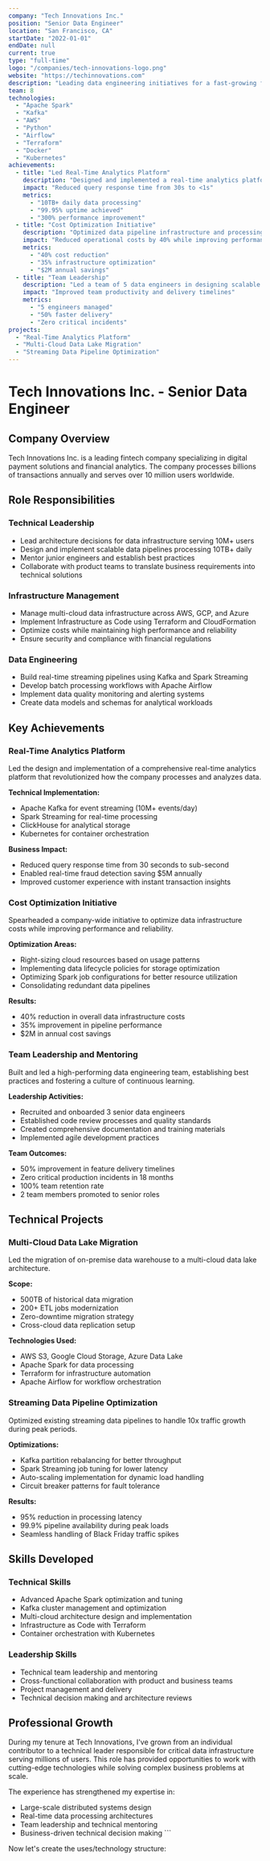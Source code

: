 ```yaml
---
company: "Tech Innovations Inc."
position: "Senior Data Engineer"
location: "San Francisco, CA"
startDate: "2022-01-01"
endDate: null
current: true
type: "full-time"
logo: "/companies/tech-innovations-logo.png"
website: "https://techinnovations.com"
description: "Leading data engineering initiatives for a fast-growing fintech company, focusing on real-time analytics and scalable data infrastructure."
team: 8
technologies:
  - "Apache Spark"
  - "Kafka"
  - "AWS"
  - "Python"
  - "Airflow"
  - "Terraform"
  - "Docker"
  - "Kubernetes"
achievements:
  - title: "Led Real-Time Analytics Platform"
    description: "Designed and implemented a real-time analytics platform processing 10TB+ daily data"
    impact: "Reduced query response time from 30s to <1s"
    metrics:
      - "10TB+ daily data processing"
      - "99.95% uptime achieved"
      - "300% performance improvement"
  - title: "Cost Optimization Initiative"
    description: "Optimized data pipeline infrastructure and processing workflows"
    impact: "Reduced operational costs by 40% while improving performance"
    metrics:
      - "40% cost reduction"
      - "35% infrastructure optimization"
      - "$2M annual savings"
  - title: "Team Leadership"
    description: "Led a team of 5 data engineers in designing scalable data solutions"
    impact: "Improved team productivity and delivery timelines"
    metrics:
      - "5 engineers managed"
      - "50% faster delivery"
      - "Zero critical incidents"
projects:
  - "Real-Time Analytics Platform"
  - "Multi-Cloud Data Lake Migration"
  - "Streaming Data Pipeline Optimization"
---
```


# Tech Innovations Inc. - Senior Data Engineer

## Company Overview

Tech Innovations Inc. is a leading fintech company specializing in digital payment solutions and financial analytics. The company processes billions of transactions annually and serves over 10 million users worldwide.

## Role Responsibilities

### Technical Leadership
- Lead architecture decisions for data infrastructure serving 10M+ users
- Design and implement scalable data pipelines processing 10TB+ daily
- Mentor junior engineers and establish best practices
- Collaborate with product teams to translate business requirements into technical solutions

### Infrastructure Management
- Manage multi-cloud data infrastructure across AWS, GCP, and Azure
- Implement Infrastructure as Code using Terraform and CloudFormation
- Optimize costs while maintaining high performance and reliability
- Ensure security and compliance with financial regulations

### Data Engineering
- Build real-time streaming pipelines using Kafka and Spark Streaming
- Develop batch processing workflows with Apache Airflow
- Implement data quality monitoring and alerting systems
- Create data models and schemas for analytical workloads

## Key Achievements

### Real-Time Analytics Platform
Led the design and implementation of a comprehensive real-time analytics platform that revolutionized how the company processes and analyzes data.

**Technical Implementation:**
- Apache Kafka for event streaming (10M+ events/day)
- Spark Streaming for real-time processing
- ClickHouse for analytical storage
- Kubernetes for container orchestration

**Business Impact:**
- Reduced query response time from 30 seconds to sub-second
- Enabled real-time fraud detection saving $5M annually
- Improved customer experience with instant transaction insights

### Cost Optimization Initiative
Spearheaded a company-wide initiative to optimize data infrastructure costs while improving performance and reliability.

**Optimization Areas:**
- Right-sizing cloud resources based on usage patterns
- Implementing data lifecycle policies for storage optimization
- Optimizing Spark job configurations for better resource utilization
- Consolidating redundant data pipelines

**Results:**
- 40% reduction in overall data infrastructure costs
- 35% improvement in pipeline performance
- $2M in annual cost savings

### Team Leadership and Mentoring
Built and led a high-performing data engineering team, establishing best practices and fostering a culture of continuous learning.

**Leadership Activities:**
- Recruited and onboarded 3 senior data engineers
- Established code review processes and quality standards
- Created comprehensive documentation and training materials
- Implemented agile development practices

**Team Outcomes:**
- 50% improvement in feature delivery timelines
- Zero critical production incidents in 18 months
- 100% team retention rate
- 2 team members promoted to senior roles

## Technical Projects

### Multi-Cloud Data Lake Migration
Led the migration of on-premise data warehouse to a multi-cloud data lake architecture.

**Scope:**
- 500TB of historical data migration
- 200+ ETL jobs modernization
- Zero-downtime migration strategy
- Cross-cloud data replication setup

**Technologies Used:**
- AWS S3, Google Cloud Storage, Azure Data Lake
- Apache Spark for data processing
- Terraform for infrastructure automation
- Apache Airflow for workflow orchestration

### Streaming Data Pipeline Optimization
Optimized existing streaming data pipelines to handle 10x traffic growth during peak periods.

**Optimizations:**
- Kafka partition rebalancing for better throughput
- Spark Streaming job tuning for lower latency
- Auto-scaling implementation for dynamic load handling
- Circuit breaker patterns for fault tolerance

**Results:**
- 95% reduction in processing latency
- 99.9% pipeline availability during peak loads
- Seamless handling of Black Friday traffic spikes

## Skills Developed

### Technical Skills
- Advanced Apache Spark optimization and tuning
- Kafka cluster management and optimization
- Multi-cloud architecture design and implementation
- Infrastructure as Code with Terraform
- Container orchestration with Kubernetes

### Leadership Skills
- Technical team leadership and mentoring
- Cross-functional collaboration with product and business teams
- Project management and delivery
- Technical decision making and architecture reviews

## Professional Growth

During my tenure at Tech Innovations, I've grown from an individual contributor to a technical leader responsible for critical data infrastructure serving millions of users. This role has provided opportunities to work with cutting-edge technologies while solving complex business problems at scale.

The experience has strengthened my expertise in:
- Large-scale distributed systems design
- Real-time data processing architectures
- Team leadership and technical mentoring
- Business-driven technical decision making
\`\`\`

Now let's create the uses/technology structure:

